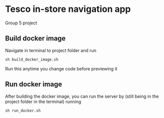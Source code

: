 # Tesco in-store navigation app

Group 5 project 

## Build docker image

Navigate in terminal to project folder and run

```[bash]
sh build_docker_image.sh
```

Run this anytime you change code before previewing it

## Run docker image

After building the docker image, you can run the server by (still being in the project folder in the terminal) running 

```[bash]
sh run_docker.sh
```

